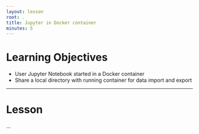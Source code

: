 ```yaml
---
layout: lesson
root: .
title: Jupyter in Docker container
minutes: 5
---
```


# Learning Objectives

* User Jupyter Notebook started in a Docker container
* Share a local directory with running container for data import and export

----------------------------------------------------

# Lesson

...

<!--
Previous: [Working with OpenRefine](01-working-with-openrefine.html)  Next: [Saving and Exporting files and projects](03-save-export.html)
-->